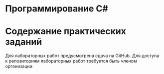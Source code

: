# Программирование C#


# Содержание практических заданий
Для лабораторных работ предусмотрена сдача на GitHub. Для доступа к репозиториям лабораторных работ требуется быть членом организации 
